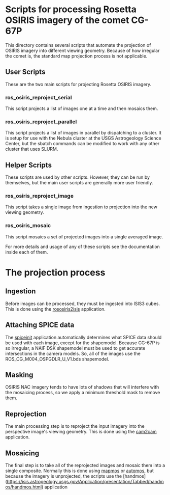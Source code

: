 # Scripts for processing Rosetta OSIRIS imagery of the comet CG-67P

This directory contains several scripts that automate the projection of
OSIRIS imagery into different viewing geometry. Because of how irregular
the comet is, the standard map projection process is not applicable.

## User Scripts

These are the two main scripts for projecting Rosetta OSIRIS imagery.

### ros_osiris_reproject_serial

  This script projects a list of images one at a time and then mosaics them.

### ros_osiris_reproject_parallel

  This script projects a list of images in parallel by dispatching to a cluster.
  It is setup for use with the Nebula cluster at the USGS Astrogeology Science
  Center, but the sbatch commands can be modified to work with any other
  cluster that uses SLURM.

## Helper Scripts

These scripts are used by other scripts. However, they can be run by
themselves, but the main user scripts are generally more user friendly.

### ros_osiris_reproject_image

  This script takes a single image from ingestion to projection into the new
  viewing geometry.

### ros_osiris_mosaic

  This script mosaics a set of projected images into a single averaged image.

For more details and usage of any of these scripts see the documentation inside
each of them.

# The projection process

## Ingestion

Before images can be processed, they must be ingested into ISIS3 cubes.
This is done using the [rososiris2isis](https://isis.astrogeology.usgs.gov/Application/presentation/Tabbed/rososiris2isis/rososiris2isis.html) application.

## Attaching SPICE data

The [spiceinit](https://isis.astrogeology.usgs.gov/Application/presentation/Tabbed/spiceinit/spiceinit.html)
application automatically determines what SPICE data should be used with each
image, except for the shapemodel. Because CG-67P is so irregular, a NAIF DSK
shapemodel must be used to get accurate intersections in the camera models.
So, all of the images use the ROS_CG_M004_OSPGDLR_U_V1.bds shapemodel.

## Masking

OSIRIS NAC imagery tends to have lots of shadows that will interfere with the
mosaicing process, so we apply a minimum threshold mask to remove them.

## Reprojection

The main processing step is to reproject the input imagery into the perspective
image's viewing geometry. This is done using the
[cam2cam](https://isis.astrogeology.usgs.gov/Application/presentation/Tabbed/cam2cam/cam2cam.html) application.

##  Mosaicing

The final step is to take all of the reprojected images and mosaic them into a
single composite. Normally this is done using [mapmos](https://isis.astrogeology.usgs.gov/Application/presentation/Tabbed/mapmos/mapmos.html)
or [automos](https://isis.astrogeology.usgs.gov/Application/presentation/Tabbed/automos/automos.html),
but because the imagery is unprojected, the scripts use the
[handmos] (https://isis.astrogeology.usgs.gov/Application/presentation/Tabbed/handmos/handmos.html) application
